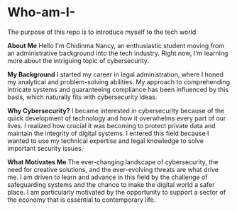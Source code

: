 # Who-am-I-
The purpose of this repo is to introduce myself to the tech world.

**About Me**
Hello I'm Chidinma Nancy, an enthusiastic student moving from an administrative background into the tech industry. Right now, I'm learning more about the intriguing topic of cybersecurity.

**My Background**
I started my career in legal administration, where I honed my analytical and problem-solving abilities. My approach to comprehending intricate systems and guaranteeing compliance has been influenced by this basis, which naturally fits with cybersecurity ideas.

**Why Cybersecurity?**
I became interested in cybersecurity because of the quick development of technology and how it overwhelms every part of our lives. I realized how crucial it was becoming to protect private data and maintain the integrity of digital systems. I entered this field because I wanted to use my technical expertise and legal knowledge to solve important security issues. 

**What Motivates Me**
The ever-changing landscape of cybersecurity, the need for creative solutions, and the ever-evolving threats are what drive me. I am driven to learn and advance in this field by the challenge of safeguarding systems and the chance to make the digital world a safer place. I am particularly motivated by the opportunity to support a sector of the economy that is essential to contemporary life. 

